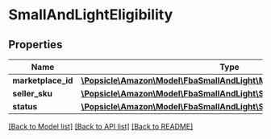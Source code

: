# SmallAndLightEligibility

## Properties
Name | Type | Description | Notes
------------ | ------------- | ------------- | -------------
**marketplace_id** | [**\Popsicle\Amazon\Model\FbaSmallAndLight\MarketplaceId**](MarketplaceId.md) |  | 
**seller_sku** | [**\Popsicle\Amazon\Model\FbaSmallAndLight\SellerSKU**](SellerSKU.md) |  | 
**status** | [**\Popsicle\Amazon\Model\FbaSmallAndLight\SmallAndLightEligibilityStatus**](SmallAndLightEligibilityStatus.md) |  | 

[[Back to Model list]](../../README.md#documentation-for-models) [[Back to API list]](../../README.md#documentation-for-api-endpoints) [[Back to README]](../../README.md)

